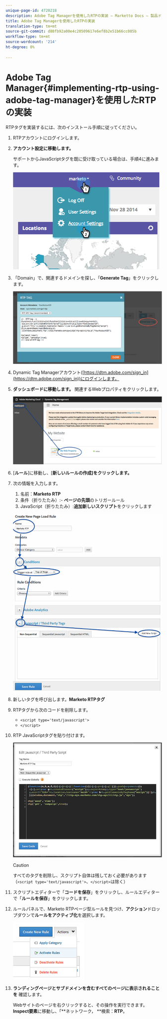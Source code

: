 ```yaml
---
unique-page-id: 4720218
description: Adobe Tag Managerを使用したRTPの実装 — Marketto Docs — 製品ドキュメント
title: Adobe Tag Managerを使用したRTPの実装
translation-type: tm+mt
source-git-commit: d88fb92a00e4c20509617e6ef8b2e51b66cc085b
workflow-type: tm+mt
source-wordcount: '214'
ht-degree: 0%

---
```



# Adobe Tag Manager{#implementing-rtp-using-adobe-tag-manager}を使用したRTPの実装

RTPタグを実装するには、次のインストール手順に従ってください。

1. RTPアカウントにログインします。
1. **アカウント設定に移動します。**

   サポートからJavaScriptタグを既に受け取っている場合は、手順4に進みます。

   ![](assets/image2014-11-30-15-3a19-3a21-4.png)

1. 「Domain」で、関連するドメインを探し、「**Generate Tag**」をクリックします。

   ![](assets/image2014-11-30-15-3a20-3a17-4.png)

1. Dynamic Tag Managerアカウント([https://dtm.adobe.com/sign_in](https://dtm.adobe.com/sign_in))にログインします。
1. **ダッシュボードに移動します。** 関連するWebプロパティをクリックします。

   ![](assets/image2014-12-3-17-3a58-3a17.png)

1. [**ルール**]に移動し、[**新しいルールの作成]をクリックします。**

1. 次の情報を入力します。

   1. 名前：**Marketo RTP**
   1. 条件（折りたたみ）:- **ページの先頭**&#x200B;のトリガールール
   1. JavaScript（折りたたみ）:**追加新しいスクリプト**&#x200B;をクリックします

   ![](assets/image2014-12-3-17-3a59-3a40.png)

1. 新しいタグを呼び出します。**Marketo RTPタグ**
1. RTPタグから次のコードを削除します。

   * `<script type='text/javascript'>`
   * `</script>`

1. RTP JavaScriptタグを貼り付けます。

   ![](assets/image2014-12-3-18-3a3-3a45.png)

   >[!CAUTION]
   >
   >すべてのタグを削除し、スクリプト自体は残しておく必要があります（`<script type='text/javascript'>`、`</script>`は除く）

1. スクリプトエディターで「**コードを保存**」をクリックし、ルールエディターで「**ルールを保存**」をクリックします。

1. ルールパネルで、Marketo RTPページ型ルールを見つけ、**アクション**&#x200B;ドロップダウンで&#x200B;**ルールをアクティブ化**&#x200B;を選択します。

   ![](assets/image2014-12-3-18-3a4-3a14.png)

1. **ランディングページとサブドメインを含むすべてのページに表示されることを** 確認します。

   Webサイトのページを右クリックすると、その操作を実行できます。 **Inspect要素**&#x200B;に移動し、「**ネットワーク， **検索：**RTP**。
